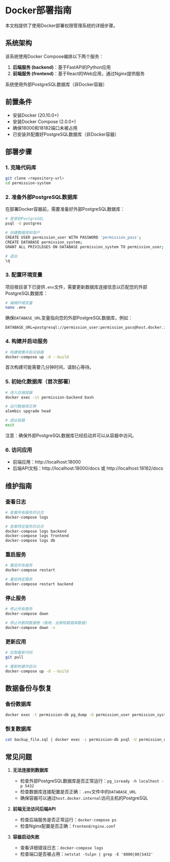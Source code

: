 # Docker部署指南

本文档提供了使用Docker部署权限管理系统的详细步骤。

## 系统架构

该系统使用Docker Compose编排以下两个服务：

1. **后端服务 (backend)**：基于FastAPI的Python应用
2. **前端服务 (frontend)**：基于React的Web应用，通过Nginx提供服务

系统使用外部PostgreSQL数据库（非Docker容器）

## 前置条件

- 安装Docker (20.10.0+)
- 安装Docker Compose (2.0.0+)
- 确保18000和18182端口未被占用
- 已安装并配置好PostgreSQL数据库（非Docker容器）

## 部署步骤

### 1. 克隆代码库

```bash
git clone <repository-url>
cd permission-system
```

### 2. 准备外部PostgreSQL数据库

在部署Docker容器前，需要准备好外部PostgreSQL数据库：

```bash
# 登录到PostgreSQL
psql -U postgres

# 创建数据库和用户
CREATE USER permission_user WITH PASSWORD 'permission_pass';
CREATE DATABASE permission_system;
GRANT ALL PRIVILEGES ON DATABASE permission_system TO permission_user;

# 退出
\q
```

### 3. 配置环境变量

项目根目录下已提供`.env`文件，需要更新数据库连接信息以匹配您的外部PostgreSQL数据库：

```bash
# 编辑环境变量
nano .env
```

确保`DATABASE_URL`变量指向您的外部PostgreSQL数据库，例如：
```
DATABASE_URL=postgresql://permission_user:permission_pass@host.docker.internal:5432/permission_system
```

### 4. 构建并启动服务

```bash
# 构建镜像并启动容器
docker-compose up -d --build
```

首次构建可能需要几分钟时间，请耐心等待。

### 5. 初始化数据库（首次部署）

```bash
# 进入后端容器
docker exec -it permission-backend bash

# 运行数据库迁移
alembic upgrade head

# 退出容器
exit
```

注意：确保外部PostgreSQL数据库已经启动并可以从容器中访问。

### 6. 访问应用

- 前端应用：http://localhost:18000
- 后端API文档：http://localhost:18000/docs 或 http://localhost:18182/docs

## 维护指南

### 查看日志

```bash
# 查看所有服务的日志
docker-compose logs

# 查看特定服务的日志
docker-compose logs backend
docker-compose logs frontend
docker-compose logs db
```

### 重启服务

```bash
# 重启所有服务
docker-compose restart

# 重启特定服务
docker-compose restart backend
```

### 停止服务

```bash
# 停止所有服务
docker-compose down

# 停止并删除数据卷（慎用，会删除数据库数据）
docker-compose down -v
```

### 更新应用

```bash
# 拉取最新代码
git pull

# 重新构建并启动
docker-compose up -d --build
```

## 数据备份与恢复

### 备份数据库

```bash
docker exec -t permission-db pg_dump -U permission_user permission_system > backup_$(date +%Y-%m-%d_%H-%M-%S).sql
```

### 恢复数据库

```bash
cat backup_file.sql | docker exec -i permission-db psql -U permission_user -d permission_system
```

## 常见问题

1. **无法连接到数据库**
   - 检查外部PostgreSQL数据库是否正常运行：`pg_isready -h localhost -p 5432`
   - 检查数据库连接配置是否正确：`.env`文件中的`DATABASE_URL`
   - 确保容器可以通过`host.docker.internal`访问主机的PostgreSQL

2. **前端无法访问后端API**
   - 检查后端服务是否正常运行：`docker-compose ps`
   - 检查Nginx配置是否正确：`frontend/nginx.conf`

3. **容器启动失败**
   - 查看详细错误日志：`docker-compose logs`
   - 检查端口是否被占用：`netstat -tulpn | grep -E '8000|80|5432'`
